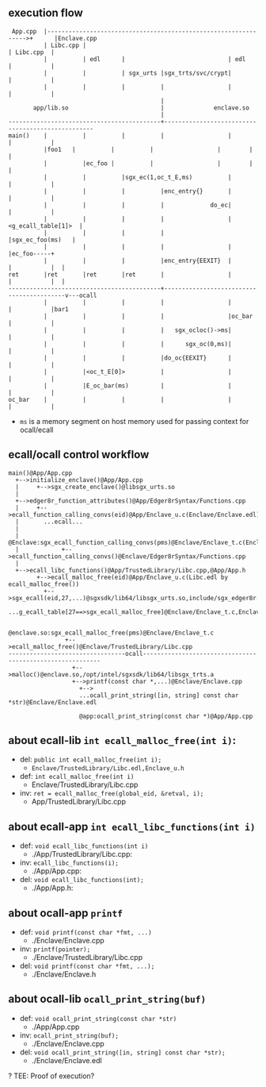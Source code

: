 execution flow
----

```
 App.cpp  |---------------------------------------------------------------->+      |Enclave.cpp
          | Libc.cpp |                                                 | Libc.cpp  |            
          |          | edl      |                             | edl    |           |            
          |          |          | sgx_urts |sgx_trts/svc/crypt|        |           |            
          |          |          |          |                  |        |           |            
                                           |
       app/lib.so                          |              enclave.so     
                                           |
-------------------------------------------+--------------------------------------------------
main()    |          |          |          |                  |        |           |  
          |foo1   |          |          |                  |        |           |  
          |          |ec_foo |          |                  |        |           |  
          |          |          |sgx_ec(1,oc_t_E,ms)          |        |           |  
          |          |          |          |enc_entry{}       |        |           |
          |          |          |          |             do_ec|        |           |
          |          |          |          |                  |<g_ecall_table[1]>  |  
          |          |          |          |                  |sgx_ec_foo(ms)   |  
          |          |          |          |                  |        |ec_foo-----+
          |          |          |          |enc_entry{EEXIT}  |        |           |  |
ret       |ret       |ret       |ret       |                  |        |           |  |
-------------------------------------------+------------------------------------------v---ocall
          |          |          |          |                  |        |           |bar1 
          |          |          |          |                  |oc_bar  |           |
          |          |          |          |   sgx_ocloc()->ms|        |           |
          |          |          |          |      sgx_oc(0,ms)|        |           |
          |          |          |          |do_oc{EEXIT}      |        |           |
          |          |<oc_t_E[0]>          |                  |        |           |
          |          |E_oc_bar(ms)         |                  |        |           |
oc_bar    |          |          |          |                  |        |           |
```

* `ms` is a memory segment on host memory used for passing context for ocall/ecall

ecall/ocall control workflow
---

```
main()@App/App.cpp
  +-->initialize_enclave()@App/App.cpp
  |     +-->sgx_create_enclave()@libsgx_urts.so
  |
  +-->edger8r_function_attributes()@App/Edger8rSyntax/Functions.cpp
  |     +-->ecall_function_calling_convs(eid)@App/Enclave_u.c(Enclave/Enclave.edl)
  |       ...ecall...
  |
  |         @Enclave:sgx_ecall_function_calling_convs(pms)@Enclave/Enclave_t.c(Enclave/Edger8rSyntax/Functions.edl)
  |            +-->ecall_function_calling_convs()@Enclave/Edger8rSyntax/Functions.cpp
  |         
  +-->ecall_libc_functions()@App/TrustedLibrary/Libc.cpp,@App/App.h
        +-->ecall_malloc_free(eid)@App/Enclave_u.c(Libc.edl by ecall_malloc_free())
          +-->sgx_ecall(eid,27,...)@sgxsdk/lib64/libsgx_urts.so,include/sgx_edger8r.h
            ...g_ecall_table[27==>sgx_ecall_malloc_free]@Enclave/Enclave_t.c,Enclave.edl

              @enclave.so:sgx_ecall_malloc_free(pms)@Enclave/Enclave_t.c
                +-->ecall_malloc_free()@Enclave/TrustedLibrary/Libc.cpp
---------------------------------ocall----------------------------------------------------------
                  +-->malloc()@enclave.so,/opt/intel/sgxsdk/lib64/libsgx_trts.a
                  +-->printf(const char *,...)@Enclave/Enclave.cpp
                    +-->
                    ...ocall_print_string([in, string] const char *str)@Enclave/Enclave.edl

                    @app:ocall_print_string(const char *)@App/App.cpp
```

about ecall-lib `int ecall_malloc_free(int i)`:
---

* del: `public int ecall_malloc_free(int i);`
    * `Enclave/TrustedLibrary/Libc.edl,Enclave_u.h`
* def: `int ecall_malloc_free(int i)`
    * Enclave/TrustedLibrary/Libc.cpp
* inv: `ret = ecall_malloc_free(global_eid, &retval, i);`
    * App/TrustedLibrary/Libc.cpp

about ecall-app `int ecall_libc_functions(int i)`
---

* def: `void ecall_libc_functions(int i)`
    * ./App/TrustedLibrary/Libc.cpp:
* inv: `ecall_libc_functions(i);`
    * ./App/App.cpp:    
* del: `void ecall_libc_functions(int);`
    * ./App/App.h:

about ocall-app `printf`
---

* def: `void printf(const char *fmt, ...)`
    * ./Enclave/Enclave.cpp
* inv: `printf(pointer);`
    * ./Enclave/TrustedLibrary/Libc.cpp
* del: `void printf(const char *fmt, ...);`
    * ./Enclave/Enclave.h

about ocall-lib `ocall_print_string(buf)`
---

* def: `void ocall_print_string(const char *str)`
    * ./App/App.cpp
* inv: `ocall_print_string(buf);`
    * ./Enclave/Enclave.cpp
* del: `void ocall_print_string([in, string] const char *str);`
    * ./Enclave/Enclave.edl

? TEE: Proof of execution?
